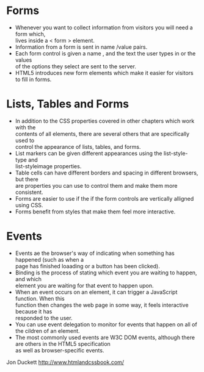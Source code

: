 # Forms  
- Whenever you want to collect information from visitors you will need a form which,  
lives inside a < form > element.  
- Information from a form is sent in name /value pairs.  
- Each form control is given a name , and the text the user types in or the values  
of the options they select are sent to the server.  
- HTML5 introduces new form elements which make it easier for visitors to fill in forms.  

# Lists, Tables and Forms    
- In addition to the CSS properties covered in other chapters which work with the   
contents of all elements, there are several others that are specifically used to  
control the appearance of lists, tables, and forms.  
- List markers can be given different appearances using the list-style-type and  
list-styleimage properties.  
- Table cells can have different borders and spacing in different browsers, but there  
are properties you can use to control them and make them more consistent.  
- Forms are easier to use if the if the form controls are vertically alligned using CSS.   
- Forms benefit from styles that make them feel more interactive.  

# Events  
- Events ae the browser's way of indicating when something has happened (such as when a   
page has finished loaading or a button has been clicked).  
- Binding is the process of stating which event you are waiting to happen, and which   
element you are waiting for that event to happen upon.  
- When an event occurs on an element, it can trigger a JavaScript function. When this  
function then changes the web page in some way, it feels interactive because it has  
responded to the user.  
- You can use event delegation to monitor for events that happen on all of the cildren of an element.    
- The most commonly used events are W3C DOM events, although there are others in the HTML5 specification  
as well as browser-specific events.  

Jon Duckett http://www.htmlandcssbook.com/
